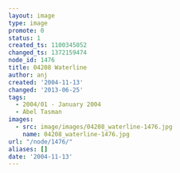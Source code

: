 ```yaml
---
layout: image
type: image
promote: 0
status: 1
created_ts: 1100345052
changed_ts: 1372159474
node_id: 1476
title: 04208 Waterline
author: anj
created: '2004-11-13'
changed: '2013-06-25'
tags:
  - 2004/01 - January 2004
  - Abel Tasman
images:
  - src: image/images/04208_waterline-1476.jpg
    name: 04208_waterline-1476.jpg
url: "/node/1476/"
aliases: []
date: '2004-11-13'
---
```



